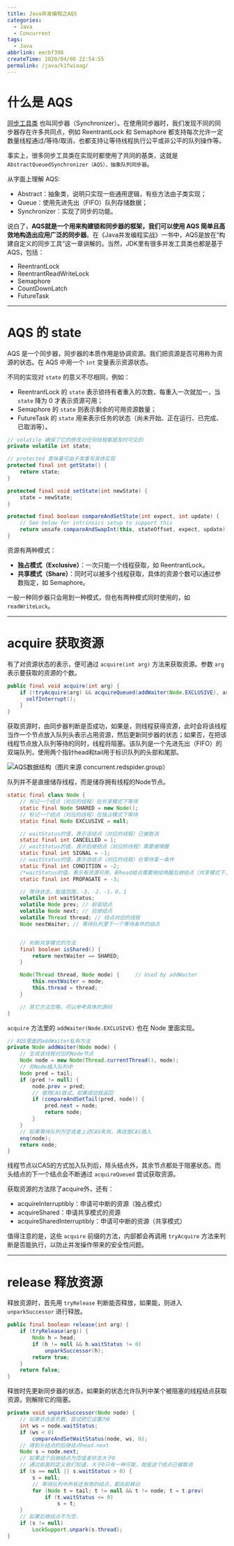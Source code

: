 ```yaml
---
title: Java并发编程之AQS
categories:
  - Java
  - Concurrent
tags:
  - Java
abbrlink: eecbf398
createTime: 2020/04/08 22:54:55
permalink: /java/k1fwiaag/
---
```


# 什么是 AQS

[同步工具类](/java/m1ui1dlh/) 也叫同步器（Synchronizer）。在使用同步器时，我们发现不同的同步器存在许多共同点，例如 ReentrantLock 和 Semaphore 都支持每次允许一定数量线程通过/等待/取消，也都支持让等待线程执行公平或非公平的队列操作等。

事实上，很多同步工具类在实现时都使用了共同的基类，这就是 `AbstractQueuedSynchronizer（AQS），抽象队列同步器`。

<!-- more -->

从字面上理解 AQS:

- Abstract：抽象类，说明只实现一些通用逻辑，有些方法由子类实现；
- Queue：使用先进先出（FIFO）队列存储数据；
- Synchronizer：实现了同步的功能。

说白了，**AQS就是一个用来构建锁和同步器的框架，我们可以使用 AQS 简单且高效地构造出应用广泛的同步器**。在《Java并发编程实战》一书中，AQS是放在“构建自定义的同步工具”这一章讲解的。当然，JDK里有很多并发工具类也都是基于AQS，包括：

- ReentrantLock
- ReentrantReadWriteLock
- Semaphore
- CountDownLatch
- FutureTask

---

# AQS 的 state

AQS 是一个同步器，同步器的本质作用是协调资源。我们把资源是否可用称为资源的状态。在 AQS 中用一个 `int` 变量表示资源状态。

不同的实现对 `state` 的意义不尽相同，例如：

- ReentrantLock 的 `state` 表示锁持有者重入的次数，每重入一次就加一，当 `state` 降为 0 才表示资源可用；
- Semaphore 的 `state` 则表示剩余的可用资源数量；
- FutureTask 的 `state` 用来表示任务的状态（尚未开始、正在运行、已完成、已取消等）。

```java
// volatile 确保了它的修改对任何线程都是及时可见的
private volatile int state;

// protected 意味着可由子类重写具体实现
protected final int getState() {
    return state;
}

protected final void setState(int newState) {
    state = newState;
}

protected final boolean compareAndSetState(int expect, int update) {
    // See below for intrinsics setup to support this
    return unsafe.compareAndSwapInt(this, stateOffset, expect, update);
}
```

资源有两种模式：

- **独占模式（Exclusive）**：一次只能一个线程获取，如 ReentrantLock。
- **共享模式（Share）**：同时可以被多个线程获取，具体的资源个数可以通过参数指定，如 Semaphore。

一般一种同步器只会用到一种模式，但也有两种模式同时使用的，如 `readWriteLock`。

---

# acquire 获取资源

有了对资源状态的表示，便可通过 `acquire(int arg)` 方法来获取资源。参数 `arg` 表示要获取的资源的个数。

```java
public final void acquire(int arg) {
    if (!tryAcquire(arg) && acquireQueued(addWaiter(Node.EXCLUSIVE), arg)){
      selfInterrupt();
    }
}
```

获取资源时，由同步器判断是否成功，如果是，则线程获得资源，此时会将该线程当作一个节点放入队列头表示占用资源，然后更新同步器的状态；如果否，在把该线程节点放入队列等待的同时，线程将阻塞。该队列是一个先进先出（FIFO）的双端队列，使用两个指针head和tail用于标识队列的头部和尾部。

![AQS数据结构（图片来源 concurrent.redspider.group）](/images/Java/AQS数据结构.png)

队列并不是直接储存线程，而是储存拥有线程的Node节点。

```java
static final class Node {
    // 标记一个结点（对应的线程）在共享模式下等待
    static final Node SHARED = new Node();
    // 标记一个结点（对应的线程）在独占模式下等待
    static final Node EXCLUSIVE = null;

    // waitStatus的值，表示该结点（对应的线程）已被取消
    static final int CANCELLED = 1;
    // waitStatus的值，表示后继结点（对应的线程）需要被唤醒
    static final int SIGNAL = -1;
    // waitStatus的值，表示该结点（对应的线程）在等待某一条件
    static final int CONDITION = -2;
    /*waitStatus的值，表示有资源可用，新head结点需要继续唤醒后继结点（共享模式下，多线程并发释放资源，而head唤醒其后继结点后，需要把多出来的资源留给后面的结点；设置新的head结点时，会继续唤醒其后继结点）*/
    static final int PROPAGATE = -3;

    // 等待状态，取值范围，-3，-2，-1，0，1
    volatile int waitStatus;
    volatile Node prev; // 前驱结点
    volatile Node next; // 后继结点
    volatile Thread thread; // 结点对应的线程
    Node nextWaiter; // 等待队列里下一个等待条件的结点


    // 判断共享模式的方法
    final boolean isShared() {
        return nextWaiter == SHARED;
    }

    Node(Thread thread, Node mode) {     // Used by addWaiter
        this.nextWaiter = mode;
        this.thread = thread;
    }

    // 其它方法忽略，可以参考具体的源码
}
```

`acquire` 方法里的 `addWaiter(Node.EXCLUSIVE)` 也在 Node 里面实现。

```java
// AQS里面的addWaiter私有方法
private Node addWaiter(Node mode) {
    // 生成该线程对应的Node节点
    Node node = new Node(Thread.currentThread(), mode);
    // 将Node插入队列中
    Node pred = tail;
    if (pred != null) {
        node.prev = pred;
        // 使用CAS尝试，如果成功就返回
        if (compareAndSetTail(pred, node)) {
            pred.next = node;
            return node;
        }
    }
    // 如果等待队列为空或者上述CAS失败，再自旋CAS插入
    enq(node);
    return node;
}
```

线程节点以CAS的方式加入队列后，除头结点外，其余节点都处于阻塞状态。而头结点的下一个结点会不断通过 `acquireQueued` 尝试获取资源。

获取资源的方法除了acquire外，还有：

- acquireInterruptibly：申请可中断的资源（独占模式）
- acquireShared：申请共享模式的资源
- acquireSharedInterruptibly：申请可中断的资源（共享模式）

值得注意的是，这些 `acquire` 前缀的方法，内部都会再调用 `tryAcquire` 方法来判断是否能执行，以防止并发操作带来的安全性问题。

---

# release 释放资源

释放资源时，首先用 `tryRelease` 判断能否释放，如果能，则进入 `unparkSuccessor` 进行释放。

```java
public final boolean release(int arg) {
    if (tryRelease(arg)) {
        Node h = head;
        if (h != null && h.waitStatus != 0)
            unparkSuccessor(h);
        return true;
    }
    return false;
}
```

释放时先更新同步器的状态，如果新的状态允许队列中某个被阻塞的线程结点获取资源，则解除它的阻塞。

```java
private void unparkSuccessor(Node node) {
    // 如果状态是负数，尝试把它设置为0
    int ws = node.waitStatus;
    if (ws < 0)
        compareAndSetWaitStatus(node, ws, 0);
    // 得到头结点的后继结点head.next
    Node s = node.next;
    // 如果这个后继结点为空或者状态大于0
    // 通过前面的定义我们知道，大于0只有一种可能，就是这个结点已被取消
    if (s == null || s.waitStatus > 0) {
        s = null;
        // 等待队列中所有还有用的结点，都向前移动
        for (Node t = tail; t != null && t != node; t = t.prev)
            if (t.waitStatus <= 0)
                s = t;
    }
    // 如果后继结点不为空，
    if (s != null)
        LockSupport.unpark(s.thread);
}
```
